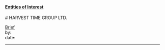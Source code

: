 #### [Entities of Interest](/list.html)
<link rel="stylesheet" type="text/css" href="../../assets/style.css">
# HARVEST TIME GROUP LTD.

[comment]: <> (Add/Remove information below as you want)
[comment]: <> (Markdown cheatsheet: https://github.com/adam-p/markdown-here/wiki/Markdown-Cheatsheet)
[Brief](Brief.md)  
by:  
date:  

---
[comment]: <> (Add your content here)